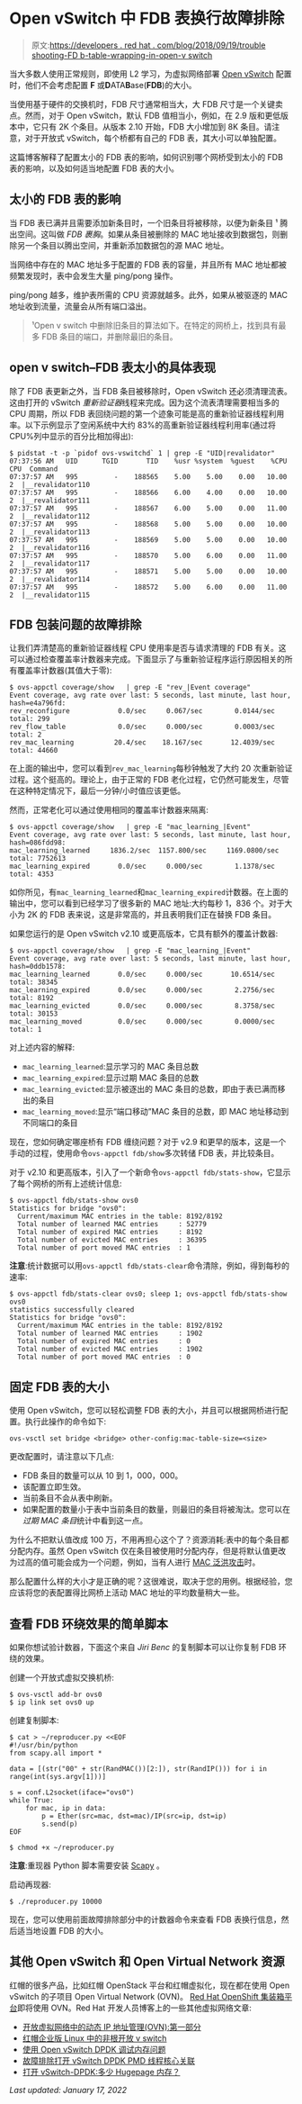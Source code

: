 # Open vSwitch 中 FDB 表换行故障排除

> 原文:[https://developers . red hat . com/blog/2018/09/19/trouble shooting-FD b-table-wrapping-in-open-v switch](https://developers.redhat.com/blog/2018/09/19/troubleshooting-fdb-table-wrapping-in-open-vswitch)

当大多数人使用正常规则，即使用 L2 学习，为虚拟网络部署 [Open vSwitch](https://developers.redhat.com/search?t=Open+vSwitch) 配置时，他们不会考虑配置 **F** 或**D**ATA**B**ase(**FDB**)的大小。

当使用基于硬件的交换机时，FDB 尺寸通常相当大，大 FDB 尺寸是一个关键卖点。然而，对于 Open vSwitch，默认 FDB 值相当小，例如，在 2.9 版和更低版本中，它只有 2K 个条目。从版本 2.10 开始，FDB 大小增加到 8K 条目。请注意，对于开放式 vSwitch，每个桥都有自己的 FDB 表，其大小可以单独配置。

这篇博客解释了配置太小的 FDB 表的影响，如何识别哪个网桥受到太小的 FDB 表的影响，以及如何适当地配置 FDB 表的大小。

## 太小的 FDB 表的影响

当 FDB 表已满并且需要添加新条目时，一个旧条目将被移除，以便为新条目 ¹ 腾出空间。这叫做 *FDB 裹胸*。如果从条目被删除的 MAC 地址接收到数据包，则删除另一个条目以腾出空间，并重新添加数据包的源 MAC 地址。

当网络中存在的 MAC 地址多于配置的 FDB 表的容量，并且所有 MAC 地址都被频繁发现时，表中会发生大量 ping/pong 操作。

ping/pong 越多，维护表所需的 CPU 资源就越多。此外，如果从被驱逐的 MAC 地址收到流量，流量会从所有端口溢出。

> ¹Open v switch 中删除旧条目的算法如下。在特定的网桥上，找到具有最多 FDB 条目的端口，并删除最旧的条目。

## open v switch–FDB 表太小的具体表现

除了 FDB 表更新之外，当 FDB 条目被移除时，Open vSwitch 还必须清理流表。这由打开的 vSwitch *重新验证器*线程来完成。因为这个流表清理需要相当多的 CPU 周期，所以 FDB 表回绕问题的第一个迹象可能是高的重新验证器线程利用率。以下示例显示了空闲系统中大约 83%的高重新验证器线程利用率(通过将 CPU%列中显示的百分比相加得出):

```
$ pidstat -t -p `pidof ovs-vswitchd` 1 | grep -E "UID|revalidator"
07:37:56 AM   UID      TGID       TID    %usr %system  %guest    %CPU   CPU  Command
07:37:57 AM   995         -    188565    5.00    5.00    0.00   10.00     2  |__revalidator110
07:37:57 AM   995         -    188566    6.00    4.00    0.00   10.00     2  |__revalidator111
07:37:57 AM   995         -    188567    6.00    5.00    0.00   11.00     2  |__revalidator112
07:37:57 AM   995         -    188568    5.00    5.00    0.00   10.00     2  |__revalidator113
07:37:57 AM   995         -    188569    5.00    5.00    0.00   10.00     2  |__revalidator116
07:37:57 AM   995         -    188570    5.00    6.00    0.00   11.00     2  |__revalidator117
07:37:57 AM   995         -    188571    5.00    5.00    0.00   10.00     2  |__revalidator114
07:37:57 AM   995         -    188572    5.00    6.00    0.00   11.00     2  |__revalidator115
```

## FDB 包装问题的故障排除

让我们弄清楚高的重新验证器线程 CPU 使用率是否与请求清理的 FDB 有关。这可以通过检查覆盖率计数器来完成。下面显示了与重新验证程序运行原因相关的所有覆盖率计数器(其值大于零):

```
$ ovs-appctl coverage/show   | grep -E "rev_|Event coverage"
Event coverage, avg rate over last: 5 seconds, last minute, last hour,  hash=e4a796fd:
rev_reconfigure            0.0/sec     0.067/sec        0.0144/sec   total: 299
rev_flow_table             0.0/sec     0.000/sec        0.0003/sec   total: 2
rev_mac_learning          20.4/sec    18.167/sec       12.4039/sec   total: 44660
```

在上面的输出中，您可以看到`rev_mac_learning`每秒钟触发了大约 20 次重新验证过程。这个挺高的。理论上，由于正常的 FDB 老化过程，它仍然可能发生，尽管在这种特定情况下，最后一分钟/小时值应该更低。

然而，正常老化可以通过使用相同的覆盖率计数器来隔离:

```
$ ovs-appctl coverage/show   | grep -E "mac_learning_|Event"
Event coverage, avg rate over last: 5 seconds, last minute, last hour,  hash=086fdd98:
mac_learning_learned     1836.2/sec  1157.800/sec     1169.0800/sec   total: 7752613
mac_learning_expired       0.0/sec     0.000/sec        1.1378/sec   total: 4353
```

如你所见，有`mac_learning_learned`和`mac_learning_expired`计数器。在上面的输出中，您可以看到已经学习了很多新的 MAC 地址:大约每秒 1，836 个。对于大小为 2K 的 FDB 表来说，这是非常高的，并且表明我们正在替换 FDB 条目。

如果您运行的是 Open vSwitch v2.10 或更高版本，它具有额外的覆盖计数器:

```
$ ovs-appctl coverage/show   | grep -E "mac_learning_|Event"
Event coverage, avg rate over last: 5 seconds, last minute, last hour,  hash=0ddb1578:
mac_learning_learned       0.0/sec     0.000/sec       10.6514/sec   total: 38345
mac_learning_expired       0.0/sec     0.000/sec        2.2756/sec   total: 8192
mac_learning_evicted       0.0/sec     0.000/sec        8.3758/sec   total: 30153
mac_learning_moved         0.0/sec     0.000/sec        0.0000/sec   total: 1
```

对上述内容的解释:

*   `mac_learning_learned`:显示学习的 MAC 条目总数
*   `mac_learning_expired`:显示过期 MAC 条目的总数
*   `mac_learning_evicted`:显示被逐出的 MAC 条目的总数，即由于表已满而移出的条目
*   `mac_learning_moved`:显示“端口移动”MAC 条目的总数，即 MAC 地址移动到不同端口的条目

现在，您如何确定哪座桥有 FDB 缠绕问题？对于 v2.9 和更早的版本，这是一个手动的过程，使用命令`ovs-appctl fdb/show`多次转储 FDB 表，并比较条目。

对于 v2.10 和更高版本，引入了一个新命令`ovs-appctl fdb/stats-show`，它显示了每个网桥的所有上述统计信息:

```
$ ovs-appctl fdb/stats-show ovs0
Statistics for bridge "ovs0":
  Current/maximum MAC entries in the table: 8192/8192
  Total number of learned MAC entries     : 52779
  Total number of expired MAC entries     : 8192
  Total number of evicted MAC entries     : 36395
  Total number of port moved MAC entries  : 1
```

**注意**:统计数据可以用`ovs-appctl fdb/stats-clear`命令清除，例如，得到每秒的速率:

```
$ ovs-appctl fdb/stats-clear ovs0; sleep 1; ovs-appctl fdb/stats-show ovs0
statistics successfully cleared
Statistics for bridge "ovs0":
  Current/maximum MAC entries in the table: 8192/8192
  Total number of learned MAC entries     : 1902
  Total number of expired MAC entries     : 0
  Total number of evicted MAC entries     : 1902
  Total number of port moved MAC entries  : 0
```

## 固定 FDB 表的大小

使用 Open vSwitch，您可以轻松调整 FDB 表的大小，并且可以根据网桥进行配置。执行此操作的命令如下:

```
ovs-vsctl set bridge <bridge> other-config:mac-table-size=<size>
```

更改配置时，请注意以下几点:

*   FDB 条目的数量可以从 10 到 1，000，000。
*   该配置立即生效。
*   当前条目不会从表中刷新。
*   如果配置的数量小于表中当前条目的数量，则最旧的条目将被淘汰。您可以在*过期 MAC 条目*统计中看到这一点。

为什么不把默认值改成 100 万，不用再担心这个了？资源消耗:表中的每个条目都分配内存。虽然 Open vSwitch 仅在条目被使用时分配内存，但是将默认值更改为过高的值可能会成为一个问题，例如，当有人进行 [MAC 泛洪攻击](https://en.wikipedia.org/wiki/MAC_flooding)时。

那么配置什么样的大小才是正确的呢？这很难说，取决于您的用例。根据经验，您应该将您的表配置得比网桥上活动 MAC 地址的平均数量稍大一些。

## 查看 FDB 环绕效果的简单脚本

如果你想试验计数器，下面这个来自 *Jiri Benc* 的复制脚本可以让你复制 FDB 环绕的效果。

创建一个开放式虚拟交换机桥:

```
$ ovs-vsctl add-br ovs0
$ ip link set ovs0 up
```

创建复制脚本:

```
$ cat > ~/reproducer.py <<EOF
#!/usr/bin/python
from scapy.all import *

data = [(str("00" + str(RandMAC())[2:]), str(RandIP())) for i in range(int(sys.argv[1]))]

s = conf.L2socket(iface="ovs0")
while True:
    for mac, ip in data:
        p = Ether(src=mac, dst=mac)/IP(src=ip, dst=ip)
        s.send(p)
EOF

$ chmod +x ~/reproducer.py
```

**注意**:重现器 Python 脚本需要安装 [Scapy](https://scapy.readthedocs.io/en/latest/installation.html) 。

启动再现器:

```
$ ./reproducer.py 10000
```

现在，您可以使用前面故障排除部分中的计数器命令来查看 FDB 表换行信息，然后适当地设置 FDB 的大小。

## 其他 Open vSwitch 和 Open Virtual Network 资源

红帽的很多产品，比如红帽 OpenStack 平台和红帽虚拟化，现在都在使用 Open vSwitch 的子项目 Open Virtual Network (OVN)。 [Red Hat OpenShift 集装箱平台](https://developers.redhat.com/products/openshift/overview/)即将使用 OVN。Red Hat 开发人员博客上的一些其他虚拟网络文章:

*   [开放虚拟网络中的动态 IP 地址管理(OVN):第一部分](https://developers.redhat.com/blog/2018/09/03/ovn-dynamic-ip-address-management/)
*   [红帽企业版 Linux 中的非根开放 v switch](https://developers.redhat.com/blog/2018/03/23/non-root-open-vswitch-rhel/)
*   [使用 Open vSwitch DPDK 调试内存问题](https://developers.redhat.com/blog/2018/06/14/debugging-ovs-dpdk-memory-issues/)
*   [故障排除打开 vSwitch DPDK PMD 线程核心关联](https://developers.redhat.com/blog/2018/06/20/troubleshooting-open-vswitch-dpdk-pmd-thread-core-affinity/)
*   [打开 vSwitch-DPDK:多少 Hugepage 内存？](https://developers.redhat.com/blog/2018/03/16/ovs-dpdk-hugepage-memory/)

*Last updated: January 17, 2022*